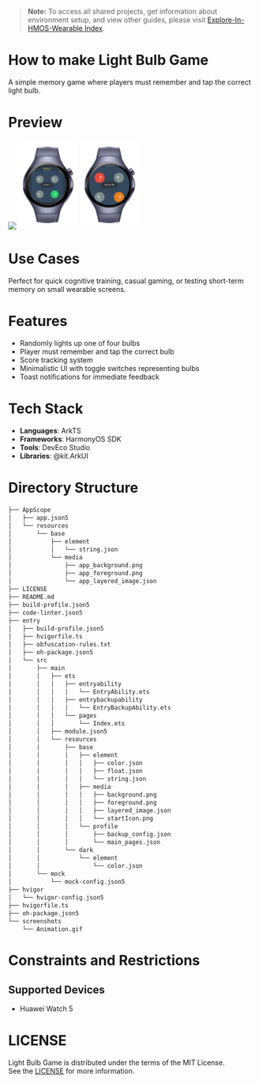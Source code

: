 > **Note:** To access all shared projects, get information about environment setup, and view other guides, please visit [Explore-In-HMOS-Wearable Index](https://github.com/Explore-In-HMOS-Wearable/hmos-index).

# How to make Light Bulb Game

A simple memory game where players must remember and tap the correct light bulb.

# Preview

<div>
  <img src="screenshots/animated.gif" width="24%" />
  <img src="screenshots/preview_1.png" width="24%" />
  <img src="screenshots/preview_2.png" width="24%" />
</div>

# Use Cases

Perfect for quick cognitive training, casual gaming, or testing short-term memory on small wearable screens.

# Features

- Randomly lights up one of four bulbs
- Player must remember and tap the correct bulb
- Score tracking system
- Minimalistic UI with toggle switches representing bulbs
- Toast notifications for immediate feedback

# Tech Stack

- **Languages**: ArkTS
- **Frameworks**: HarmonyOS SDK
- **Tools**: DevEco Studio
- **Libraries**: @kit.ArkUI

# Directory Structure

```entry/src/main/ets/
├── AppScope
│	├── app.json5
│	└── resources
│		└── base
│			├── element
│			│	└── string.json
│			└── media
│				├── app_background.png
│				├── app_foreground.png
│				└── app_layered_image.json
├── LICENSE
├── README.md
├── build-profile.json5
├── code-linter.json5
├── entry
│	├── build-profile.json5
│	├── hvigorfile.ts
│	├── obfuscation-rules.txt
│	├── oh-package.json5
│	└── src
│		├── main
│		│	├── ets
│		│	│	├── entryability
│		│	│	│	└── EntryAbility.ets
│		│	│	├── entrybackupability
│		│	│	│	└── EntryBackupAbility.ets
│		│	│	└── pages
│		│	│		└── Index.ets
│		│	├── module.json5
│		│	└── resources
│		│		├── base
│		│		│	├── element
│		│		│	│	├── color.json
│		│		│	│	├── float.json
│		│		│	│	└── string.json
│		│		│	├── media
│		│		│	│	├── background.png
│		│		│	│	├── foreground.png
│		│		│	│	├── layered_image.json
│		│		│	│	└── startIcon.png
│		│		│	└── profile
│		│		│		├── backup_config.json
│		│		│		└── main_pages.json
│		│		└── dark
│		│			└── element
│		│				└── color.json
│		└── mock
│			└── mock-config.json5
├── hvigor
│	└── hvigor-config.json5
├── hvigorfile.ts
├── oh-package.json5
└── screenshots
	└── Animation.gif
```

# Constraints and Restrictions

## Supported Devices
- Huawei Watch 5

# LICENSE

Light Bulb Game is distributed under the terms of the MIT License.  
See the [LICENSE](/LICENSE) for more information.
